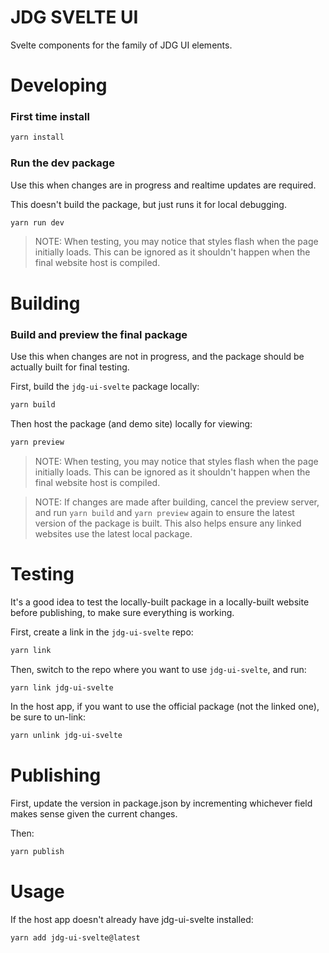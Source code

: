 # JDG SVELTE UI
Svelte components for the family of JDG UI elements.

# Developing

### First time install

```bash
yarn install
```

### Run the dev package
Use this when changes are in progress and realtime updates are required. 

This doesn't build the package, but just runs it for local debugging.
```bash
yarn run dev
```

> NOTE: When testing, you may notice that styles flash when the page initially loads. This can be ignored as it shouldn't happen when the final website host is compiled.

# Building

### Build and preview the final package
Use this when changes are not in progress, and the package should be actually built for final testing.

First, build the `jdg-ui-svelte` package locally:

```bash
yarn build
```
Then host the package (and demo site) locally for viewing:
```bash
yarn preview
```
> NOTE: When testing, you may notice that styles flash when the page initially loads. This can be ignored as it shouldn't happen when the final website host is compiled.

>NOTE: If changes are made after building, cancel the preview server, and run `yarn build` and `yarn preview` again to ensure the latest version of the package is built. This also helps ensure any linked websites use the latest local package.

# Testing

It's a good idea to test the locally-built package in a locally-built website before publishing, to make sure everything is working.

First, create a link in the `jdg-ui-svelte` repo:

```bash
yarn link
```
Then, switch to the repo where you want to use `jdg-ui-svelte`, and run:

```bash
yarn link jdg-ui-svelte
```

In the host app, if you want to use the official package (not the linked one), be sure to un-link:

```bash
yarn unlink jdg-ui-svelte
```

# Publishing
First, update the version in package.json by incrementing whichever field makes sense given the current changes.

Then:
```bash
yarn publish
```

# Usage
If the host app doesn't already have jdg-ui-svelte installed:
```bash
yarn add jdg-ui-svelte@latest